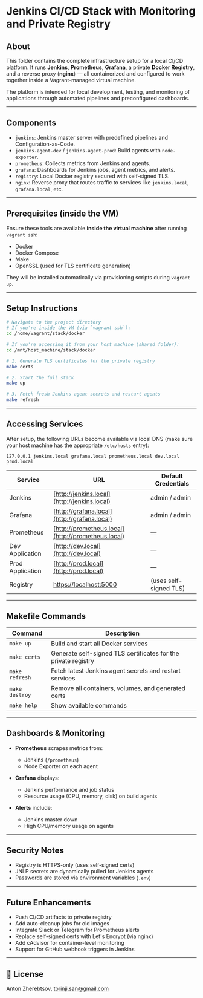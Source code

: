 # Jenkins CI/CD Stack with Monitoring and Private Registry

## About

This folder contains the complete infrastructure setup for a local CI/CD platform. It runs **Jenkins**, **Prometheus**, **Grafana**, a private **Docker Registry**, and a reverse proxy (**nginx**) — all containerized and configured to work together inside a Vagrant-managed virtual machine.

The platform is intended for local development, testing, and monitoring of applications through automated pipelines and preconfigured dashboards.

---

## Components

* `jenkins`: Jenkins master server with predefined pipelines and Configuration-as-Code.
* `jenkins-agent-dev` / `jenkins-agent-prod`: Build agents with `node-exporter`.
* `prometheus`: Collects metrics from Jenkins and agents.
* `grafana`: Dashboards for Jenkins jobs, agent metrics, and alerts.
* `registry`: Local Docker registry secured with self-signed TLS.
* `nginx`: Reverse proxy that routes traffic to services like `jenkins.local`, `grafana.local`, etc.

---

## Prerequisites (inside the VM)

Ensure these tools are available **inside the virtual machine** after running `vagrant ssh`:

* Docker
* Docker Compose
* Make
* OpenSSL (used for TLS certificate generation)

They will be installed automatically via provisioning scripts during `vagrant up`.

---

## Setup Instructions

```bash
# Navigate to the project directory
# If you're inside the VM (via `vagrant ssh`):
cd /home/vagrant/stack/docker

# If you're accessing it from your host machine (shared folder):
cd /mnt/host_machine/stack/docker

# 1. Generate TLS certificates for the private registry
make certs

# 2. Start the full stack
make up

# 3. Fetch fresh Jenkins agent secrets and restart agents
make refresh
```

---

## Accessing Services

After setup, the following URLs become available via local DNS (make sure your host machine has the appropriate `/etc/hosts` entry):

```
127.0.0.1 jenkins.local grafana.local prometheus.local dev.local prod.local
```

| Service          | URL                                                | Default Credentials    |
| ---------------- | -------------------------------------------------- | ---------------------- |
| Jenkins          | [http://jenkins.local](http://jenkins.local)       | admin / admin          |
| Grafana          | [http://grafana.local](http://grafana.local)       | admin / admin          |
| Prometheus       | [http://prometheus.local](http://prometheus.local) | —                      |
| Dev Application  | [http://dev.local](http://dev.local)               | —                      |
| Prod Application | [http://prod.local](http://prod.local)             | —                      |
| Registry         | [https://localhost:5000](https://localhost:5000)   | (uses self-signed TLS) |

---

## Makefile Commands

| Command        | Description                                                    |
| -------------- | -------------------------------------------------------------- |
| `make up`      | Build and start all Docker services                            |
| `make certs`   | Generate self-signed TLS certificates for the private registry |
| `make refresh` | Fetch latest Jenkins agent secrets and restart services        |
| `make destroy` | Remove all containers, volumes, and generated certs            |
| `make help`    | Show available commands                                        |

---

## Dashboards & Monitoring

* **Prometheus** scrapes metrics from:

  * Jenkins (`/prometheus`)
  * Node Exporter on each agent

* **Grafana** displays:

  * Jenkins performance and job status
  * Resource usage (CPU, memory, disk) on build agents

* **Alerts** include:

  * Jenkins master down
  * High CPU/memory usage on agents

---

## Security Notes

* Registry is HTTPS-only (uses self-signed certs)
* JNLP secrets are dynamically pulled for Jenkins agents
* Passwords are stored via environment variables (`.env`)

---

## Future Enhancements

* Push CI/CD artifacts to private registry
* Add auto-cleanup jobs for old images
* Integrate Slack or Telegram for Prometheus alerts
* Replace self-signed certs with Let's Encrypt (via nginx)
* Add cAdvisor for container-level monitoring
* Support for GitHub webhook triggers in Jenkins

---

## 📝 License

Anton Zherebtsov, [torinji.san@gmail.com](mailto:torinji.san@gmail.com)

